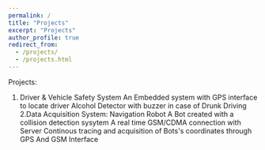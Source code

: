 ```yaml
---
permalink: /
title: "Projects"
excerpt: "Projects"
author_profile: true
redirect_from: 
  - /projects/
  - /projects.html
---
```


Projects:

1. Driver & Vehicle Safety System
      An Embedded system with GPS interface to locate driver
      Alcohol Detector with buzzer in case of Drunk Driving
2.Data Acquisition System: Navigation Robot
      A Bot created with a collision detection sysytem
      A real time GSM/CDMA connection with Server
      Continous tracing and acquisition of Bots's coordinates through GPS And GSM Interface
